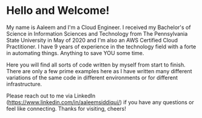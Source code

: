 # Hello and Welcome! 

My name is Aaleem and I'm a Cloud Engineer. I received my Bachelor's of Science in Information Sciences and Technology from The Pennsylvania State University in May of 2020 and I'm also an AWS Certified Cloud Practitioner. I have 9 years of experience in the technology field with a forte in automating things. Anything to save YOU some time.

Here you will find all sorts of code written by myself from start to finish. There are only a few prime examples here as I have written many different variations of the same code in different environments or for different infrastructure. 

Please reach out to me via LinkedIn (https://www.linkedin.com/in/aaleemsiddiqui/) if you have any questions or feel like connecting. 
Thanks for visiting, cheers!
